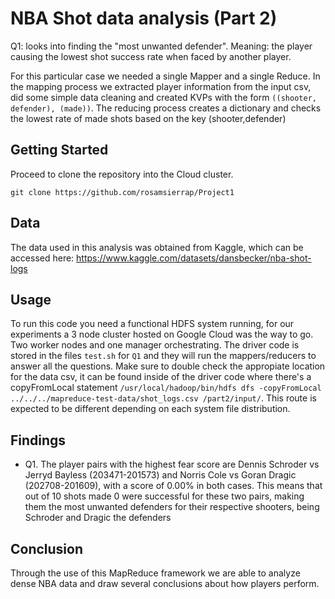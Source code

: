 # NBA Shot data analysis (Part 2)

Q1: looks into finding the "most unwanted defender". Meaning: the player causing the lowest shot success rate when faced by another player.

For this particular case we needed a single Mapper and a single Reduce. In the mapping process we extracted player information from the input csv, did some simple data cleaning and created KVPs with the form `((shooter, defender), (made))`.
The reducing process creates a dictionary and checks the lowest rate of made shots based on the key (shooter,defender)

## Getting Started

Proceed to clone the repository into the Cloud cluster.

`git clone https://github.com/rosamsierrap/Project1 `

## Data

The data used in this analysis was obtained from Kaggle, which can be accessed here: https://www.kaggle.com/datasets/dansbecker/nba-shot-logs

## Usage

To run this code you need a functional HDFS system running, for our experiments a 3 node cluster hosted on Google Cloud was the way to go. Two worker nodes and one manager orchestrating.
The driver code is stored in the files `test.sh` for `Q1` and they will run the mappers/reducers to answer all the questions. Make sure to double check the appropiate location for the data csv, it can be found
inside of the driver code where there's a copyFromLocal statement `/usr/local/hadoop/bin/hdfs dfs -copyFromLocal ../../../mapreduce-test-data/shot_logs.csv /part2/input/`. 
This route is expected to be different depending on each system file distribution. 

## Findings

- Q1. The player pairs with the highest fear score are Dennis Schroder vs Jerryd Bayless (203471-201573) and Norris Cole vs Goran Dragic (202708-201609), with a score of 0.00% in both cases. This means that out of 10 shots made 0 were successful for these two pairs, making them the most unwanted defenders for their respective shooters, being Schroder and Dragic the defenders


## Conclusion 

Through the use of this MapReduce framework we are able to analyze dense NBA data and draw several conclusions about how players perform. 


